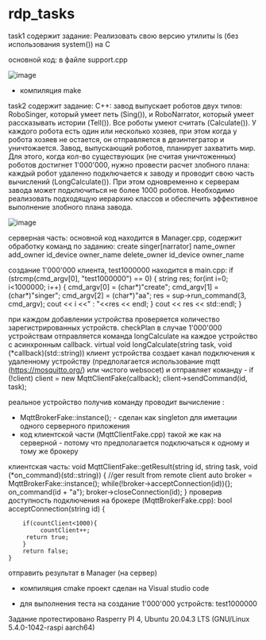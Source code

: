 
# rdp_tasks

task1 содержит задание:
Реализовать свою версию утилиты ls (без использования system()) на C

основной код:
в файле support.cpp

![image](https://user-images.githubusercontent.com/8803512/159418192-d57aa63a-78e1-4504-9336-4711aac83b14.png)

* компиляция 
   make

task2 содержит задание:
C++: завод выпускает роботов двух типов: RoboSinger, который умеет петь (Sing()), и
RoboNarrator, который умеет рассказывать истории (Tell()). Все роботы умеют считать
(Calculate()). У каждого робота есть один или несколько хозяев, при этом когда у робота
хозяев не остается, он отправляется в дезинтегратор и уничтожается. Завод, выпускающий
роботов, планирует захватить мир. Для этого, когда кол-во существующих (не считая
уничтоженных) роботов достигнет 1'000'000, нужно провести расчет злобного плана: каждый
робот удаленно подключается к заводу и проводит свою часть вычислений (LongCalculate()).
При этом одновременно к серверам завода может подключиться не более 1000 роботов.
Необходимо реализовать подходящую иерархию классов и обеспечить эффективное
выполнение злобного плана завода.

![image](https://user-images.githubusercontent.com/8803512/159423814-c12403b3-31be-4dc9-a58d-1a97d45fa4a6.png)


серверная часть:
основной код находится в Manager.cpp,
содержит обработку команд по заданию:
  create singer[narrator] name_owner
  add_owner id_device owner_name
  delete_owner id_device owner_name

создание 1'000'000 клиента,
       test1000000 находится в main.cpp:
          if (strcmp(cmd_argv[0], "test1000000") == 0)
            {
                string res;
                for(int i=0; i<1000000; i++)
                    {
                        cmd_argv[0] = (char*)"create";
                        cmd_argv[1] = (char*)"singer";
                        cmd_argv[2] = (char*)"aa";
                        res = sup->run_command(3, cmd_argv);
                        cout << i <<" : "<<res << endl;
                    }
                cout << res << std::endl;
            }
  
при каждом добавлении устройства проверяется количество зарегистрированных устройств. checkPlan
в случае 1'000'000 устройствам отправляется команда longCalculate на каждое устройство с асинхронным callback.
 virtual void longCalculate(string task, void (*callback)(std::string))
клиент устройства создает канал подключения к удаленному устройству (предполагается использование  mqtt (https://mosquitto.org/) или чистого websocet)
и отправляет команду - 
  if (!client)
            client = new MqttClientFake(callback);
        client->sendCommand(id, task);
        
реальное устройство получив команду проводит вычисление :
 * MqttBrokerFake::instance(); - сделан как singleton для иметации одного серверного приложения
 * код клиентской части (MqttClientFake.cpp) такой же как на серверной - потому что предполагается подключаться к одному и тому же брокеру
 
клиентская часть:
 void MqttClientFake::getResult(string id, string task, void (*on_command)(std::string))
{
         //ger result from remote client
        auto broker = MqttBrokerFake::instance();
        while(!broker->acceptConnection(id)){};
        on_command(id + "a");
        broker->closeConnection(id);
}
проверив доступность подключения на брокере (MqttBrokerFake.cpp):
bool acceptConnection(string id)
    {
        
        if(countClient<1000){
             countClient++;
         return true;
        }
        return false;
    }
 отправить результат в Manager (на сервер)
 
 * компиляция 
            cmake проект сделан на Visual studio code
            
 * для выполнения теста на создание 1'000'000 устройств: test1000000
            
            
 Задание протестировано Rasperry PI 4, Ubuntu 20.04.3 LTS (GNU/Linux 5.4.0-1042-raspi aarch64)
      
